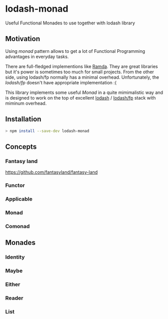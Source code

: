 # lodash-monad
Useful Functional Monades to use together with lodash library

## Motivation

Using *monad* pattern allows to get a lot of Functional Programming advantages in everyday tasks.

There are full-fledged implementions like [Ramda](https://ramdajs.com/). They are great libraries but it's power is sometimes too much for small projects. From the other side, using lodash/fp normally has a minimal overhead. Unfortunately, the *lodash/fp* doesn't have appropriate implementation :(

This library implements some useful *Monad* in a quite mimimalistic way and is designed to work on the top of excellent [lodash](https://github.com/lodash/lodash) / [lodash/fp](https://gist.github.com/jfmengels/6b973b69c491375117dc) stack with miminum overhead.
 
## Installation

```bash
> npm install --save-dev lodash-monad
``` 

## Concepts

### Fantasy land

https://github.com/fantasyland/fantasy-land

### Functor

### Applicable

### Monad

### Comonad

## Monades

### Identity

### Maybe

### Either

### Reader

### List
